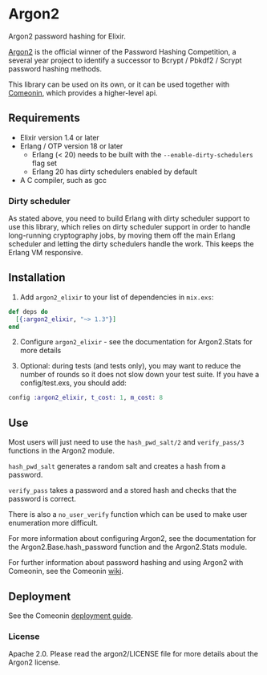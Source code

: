 # Argon2

Argon2 password hashing for Elixir.

[Argon2](https://github.com/P-H-C/phc-winner-argon2) is the official winner of the
Password Hashing Competition, a several year project to identify a successor to
Bcrypt / Pbkdf2 / Scrypt password hashing methods.

This library can be used on its own, or it can be used together
with [Comeonin](https://hexdocs.pm/comeonin/api-reference.html),
which provides a higher-level api.

## Requirements

* Elixir version 1.4 or later
* Erlang / OTP version 18 or later
  * Erlang (< 20) needs to be built with the `--enable-dirty-schedulers` flag set
  * Erlang 20 has dirty schedulers enabled by default
* A C compiler, such as gcc

### Dirty scheduler

As stated above, you need to build Erlang with dirty scheduler support
to use this library, which relies on dirty scheduler support in order
to handle long-running cryptography jobs, by moving them off the main
Erlang scheduler and letting the dirty schedulers handle the work.
This keeps the Erlang VM responsive.

## Installation

1. Add `argon2_elixir` to your list of dependencies in `mix.exs`:

```elixir
def deps do
  [{:argon2_elixir, "~> 1.3"}]
end
```

2. Configure `argon2_elixir` - see the documentation for Argon2.Stats for more details

3. Optional: during tests (and tests only), you may want to reduce the number of rounds
so it does not slow down your test suite. If you have a config/test.exs, you should
add:

```elixir
config :argon2_elixir, t_cost: 1, m_cost: 8
```

## Use

Most users will just need to use the `hash_pwd_salt/2` and `verify_pass/3`
functions in the Argon2 module.

`hash_pwd_salt` generates a random salt and creates a hash from a password.

`verify_pass` takes a password and a stored hash and checks that the password
is correct.

There is also a `no_user_verify` function which can be used to make user
enumeration more difficult.

For more information about configuring Argon2, see the documentation for
the Argon2.Base.hash_password function and the Argon2.Stats module.

For further information about password hashing and using Argon2 with Comeonin,
see the Comeonin [wiki](https://github.com/riverrun/comeonin/wiki).

## Deployment

See the Comeonin [deployment guide](https://github.com/riverrun/comeonin/wiki/Deployment).

### License

Apache 2.0. Please read the argon2/LICENSE file for more details about the Argon2 license.
